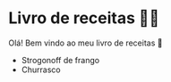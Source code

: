 # Livro de receitas :man_cook:

Olá! Bem vindo ao meu livro de receitas :wave:

- Strogonoff de frango
- Churrasco

